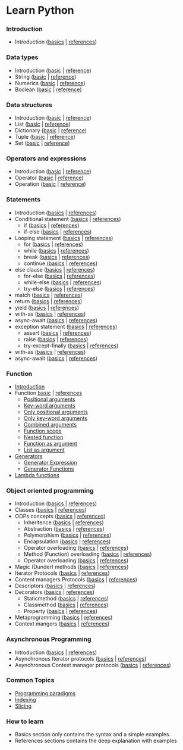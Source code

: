 # Learn Python

### Introduction

- Introduction ([basics](basic/data-types/README.md) | [references](references/introduction.md))


### Data types 

- Introduction ([basic](basic/data-types/introduction.md) | [reference](references/data-types/introduction.md))
- String ([basic](basic/data-types/strings.md) | [reference](references/data-types/101-strings/README.md))
- Numerics ([basic](basic/data-types/numerics.md) | [reference](references/data-types/102-numerics/README.md))
- Boolean ([basic](basic/data-types/boolean.md) | [reference](references/data-types/boolean/README.md))
<!-- - [Complex](https://) -->

### Data structures

- Introduction ([basic](basic/data-structures/README.md) | [reference](references/data-structures/README.md))
- List ([basic](basic/data-structures/list.md) | [reference](references/data-structures/101-list/README.md))
- Dictionary ([basic](basic/data-structures/dictionary.md) | [reference](references/data-structures/103-dictionary/README.md))
- Tuple ([basic](basic/data-structures/tuple.md) | [reference](references/data-structures/102-tuple/README.md))
- Set ([basic](basic/data-structures/set.md) | [reference](references/data-structures/104-set/README.md))

### Operators and expressions

- Introduction ([basic](basic/operators-operations/README.md) | [reference](references/operators-operations/README.md))
- Operator ([basic](basic/operators-operations/operator.md) | [reference](references/operators-operations/operator/README.md))
- Operation ([basic](basic/operators-operations/operations.md) | [reference](references/operators-operations/operations.md))

### Statements

- Introduction ([basics](basic/operations/set.md) | [references](references/operators-operations/README.md))
- Conditional statement ([basics](basic/statements/conditional-statement.md) | [references](references/statements/conditional-statement.md))
    - if ([basics](basic/statements/conditional.md) | [references](references/statements/101-if.md))
    - if-else ([basics](basic/statements/101-if.md#ifelse-statement) | [references](references/statements/101-if.md))
- Looping statement ([basics](basic/statements/conditional.md) | [references](references/statements/conditional.md))
    - for ([basics](basic/statements/conditional.md) | [references](references/statements/102-for/README.md))
    - while ([basics](basic/statements/conditional.md) | [references](references/statements/conditional.md))
    - break ([basics](basic/statements/conditional.md) | [references](references/statements/conditional.md))
    - continue ([basics](basic/statements/conditional.md) | [references](references/statements/conditional.md))
- else clause ([basics](basic/statements/conditional.md) | [references](references/statements/conditional.md))
    - for-else ([basics](basic/statements/conditional.md) | [references](references/statements/conditional.md))
    - while-else ([basics](basic/statements/conditional.md) | [references](references/statements/conditional.md))
    - try-else ([basics](basic/statements/conditional.md) | [references](references/statements/conditional.md))
- match ([basics](basic/statements/conditional.md) | [references](references/statements/conditional.md))
- return ([basics](basic/statements/conditional.md) | [references](references/statements/conditional.md))
- yield ([basics](basic/statements/conditional.md) | [references](references/statements/conditional.md))
- with-as ([basics](basic/statements/conditional.md) | [references](references/statements/conditional.md))
- async-await ([basics](basic/statements/conditional.md) | [references](references/statements/conditional.md))
- exception statement ([basics](basic/statements/conditional.md) | [references](references/statements/conditional.md))
    - assert ([basics](basic/statements/conditional.md) | [references](references/statements/conditional.md))
    - raise ([basics](basic/statements/conditional.md) | [references](references/statements/conditional.md))
    - try-except-finally ([basics](basic/statements/conditional.md) | [references](references/statements/conditional.md))
- with-as ([basics](basic/statements/conditional.md) | [references](references/statements/conditional.md))
- async-await ([basics](basic/statements/conditional.md) | [references](references/statements/conditional.md))


### Function

- [Introduction](references/functions/README.md)
- Function [basic](basics/functions/101-function/README.md) | [references](references/functions/101-function/README.md) 
    - [Positional arguments](references/functions/101-function/105-Special-parameters.md#positional-arguments)
    - [Key-word arguments](references/functions/101-function/104-keyword-arguments.md)
    - [Only positional arguments](references/statements/conditional.md)
    - [Only key-word arguments](references/functions/101-function/105-Special-parameters.md#keyword-only-argument)
    - [Combined arguments](references/functions/101-function/105-Special-parameters.md#combined)
    - [Function scope](references/functions/101-function/107-scopes/README.md)
    - [Nested function](references/functions/101-function/nested-function.md)
    - [Function as argument](references/functions/101-function/function-as-argument.md)
    - [List as argument](references/functions/101-function/list-as-argument.md)
- [Generators](references/functions/102-generators/REAME.md)
    - [Generator Expression](references/functions/102-generators/102-generator-expressions.md)
    - [Generator Functions](references/functions/102-generators/101-generator-functions.md)
- [Lambda functions](references/functions/103-lambda/README.md)



### Object oriented programming

- Introduction ([basics](basic/statements/conditional.md) | [references](references/statements/conditional.md))
- Classes ([basics](basic/statements/conditional.md) | [references](references/statements/conditional.md))
- OOPs concepts ([basics](basic/statements/conditional.md) | [references](references/statements/conditional.md))
    - Inheritence ([basics](basic/statements/conditional.md) | [references](references/statements/conditional.md))
    - Abstraction ([basics](basic/statements/conditional.md) | [references](references/statements/conditional.md))
    - Polymorphism ([basics](basic/statements/conditional.md) | [references](references/statements/conditional.md))
    - Encapsulation ([basics](basic/statements/conditional.md) | [references](references/statements/conditional.md))
    - Operator overloading ([basics](basic/statements/conditional.md) | [references](references/statements/conditional.md))
    - Method (Function) overloading ([basics](basic/statements/conditional.md) | [references](references/statements/conditional.md))
    - Operator overloading ([basics](basic/statements/conditional.md) | [references](references/statements/conditional.md))
- Magic (Dunder) methods ([basics](basic/statements/conditional.md) | [references](references/statements/conditional.md))
- Iterator Protocols ([basics](basic/statements/conditional.md) | [references](references/statements/conditional.md))
- Content managers Protocols ([basics](basic/statements/conditional.md) | [references](references/statements/conditional.md))
- Descriptors ([basics](basic/statements/conditional.md) | [references](references/statements/conditional.md))
- Decorators ([basics](basic/statements/conditional.md) | [references](references/statements/conditional.md))
    - Staticmethod ([basics](basic/statements/conditional.md) | [references](references/statements/conditional.md))
    - Classmethod ([basics](basic/statements/conditional.md) | [references](references/statements/conditional.md))
    - Property ([basics](basic/statements/conditional.md) | [references](references/statements/conditional.md))
- Metaprogramming ([basics](basic/statements/conditional.md) | [references](references/statements/conditional.md))
- Context mangers ([basics](basic/statements/conditional.md) | [references](references/statements/conditional.md))



### Asynchronous Programming

- Introduction ([basics](basic/statements/conditional.md) | [references](references/statements/conditional.md))
- Asynchronous Iterator protocols ([basics](basic/statements/conditional.md) | [references](references/statements/conditional.md))
- Asynchronous Context manager protocols ([basics](basic/statements/conditional.md) | [references](references/statements/conditional.md))



### Common Topics

- [Programming paradigms](programming-paradigms.md)
- [Indexing](/docs/ArtOfPython/references/topics/indexing.md)
- [Slicing](/docs/ArtOfPython/references/topics/slicing.md)


### How to learn

- Basics section only contains the syntax and a simple examples.
- References sections contains the deep explanation with examples